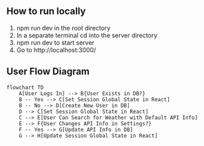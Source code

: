 ## How to run locally
1. npm run dev in the root directory 
2. In a separate terminal cd into the server directory
3. npm run dev to start server
4. Go to http://localhost:3000/


## User Flow Diagram

```mermaid
flowchart TD
    A[User Logs In] --> B{User Exists in DB?}
    B -- Yes --> C[Set Session Global State in React]
    B -- No --> D[Create New User in DB]
    D --> C[Set Session Global State in React]
    C --> E[User Can Search for Weather with Default API Info]
    E --> F{User Changes API Info in Settings?}
    F -- Yes --> G[Update API Info in DB]
    G --> H[Update Session Global State in React]
